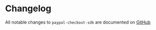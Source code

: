 # Changelog

All notable changes to `paypal-checkout-sdk` are documented on [GitHub](https://github.com/phpjuice/paypal-checkout-sdk/tree/eb2f4c679d997d8cedcbde12cfec7b35bd3cf9e8/changelog.md)

